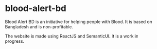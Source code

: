 # blood-alert-bd
Blood Alert BD is an initiative for helping people with Blood. It is based on Bangladesh and is non-profitable.

The website is made using ReactJS and SemanticUI. It is a work in progress.
